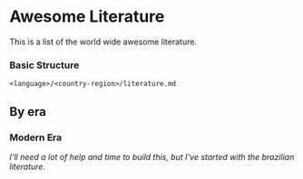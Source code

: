 # Awesome Literature
This is a list of the world wide awesome literature.

### Basic Structure
`<language>/<country-region>/literature.md`

## By era

### Modern Era

*I'll need a lot of help and time to build this, but I've started with the brazilian literature.*
